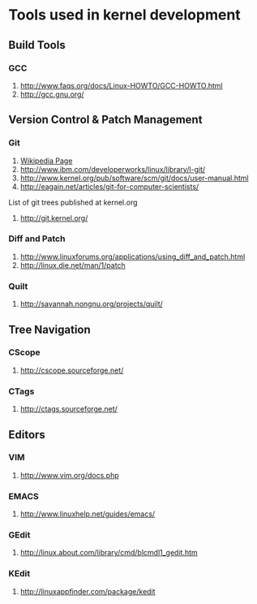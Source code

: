 # Tools used in kernel development #


## Build Tools ##
### GCC ###
  1. http://www.faqs.org/docs/Linux-HOWTO/GCC-HOWTO.html
  1. http://gcc.gnu.org/

## Version Control & Patch Management ##

### Git ###
  1. [Wikipedia Page](http://en.wikipedia.org/wiki/Git_(software))
  1. http://www.ibm.com/developerworks/linux/library/l-git/
  1. http://www.kernel.org/pub/software/scm/git/docs/user-manual.html
  1. http://eagain.net/articles/git-for-computer-scientists/

List of git trees published at kernel.org
  1. http://git.kernel.org/

### Diff and Patch ###
  1. http://www.linuxforums.org/applications/using_diff_and_patch.html
  1. http://linux.die.net/man/1/patch

### Quilt ###
  1. http://savannah.nongnu.org/projects/quilt/

## Tree Navigation ##

### CScope ###
  1. http://cscope.sourceforge.net/

### CTags ###
  1. http://ctags.sourceforge.net/


## Editors ##

### VIM ###
  1. http://www.vim.org/docs.php

### EMACS ###
  1. http://www.linuxhelp.net/guides/emacs/

### GEdit ###
  1. http://linux.about.com/library/cmd/blcmdl1_gedit.htm

### KEdit ###
  1. http://linuxappfinder.com/package/kedit
